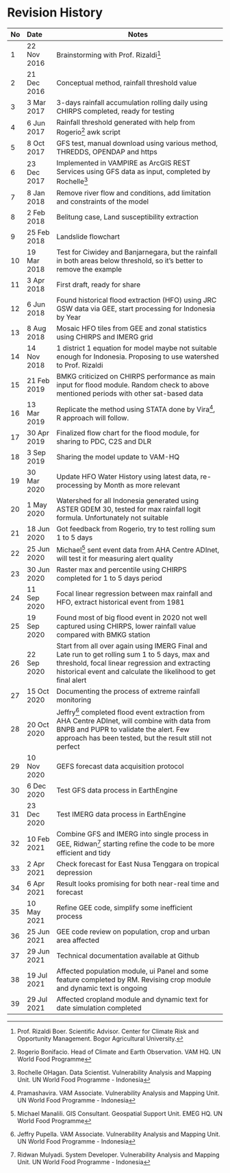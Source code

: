 # Revision History

| No | Date   | Notes   | 
| :--- | :--- | ---------------- |
| 1 | 22 Nov 2016 | Brainstorming with Prof. Rizaldi[^1] |
| 2 | 21 Dec 2016 | Conceptual method, rainfall threshold value |
| 3 | 3 Mar 2017 | 3-days rainfall accumulation rolling daily using CHIRPS completed, ready for testing |
| 4 | 6 Jun 2017 | Rainfall threshold generated with help from Rogerio[^2] awk script |
| 5 | 8 Oct 2017 | GFS test, manual download using various method, THREDDS, OPENDAP and https |
| 6 | 23 Dec 2017 | Implemented in VAMPIRE as ArcGIS REST Services using GFS data as input, completed by Rochelle[^3] |
| 7 | 8 Jan 2018 | Remove river flow and conditions, add limitation and constraints of the model |
| 8 | 2 Feb 2018 | Belitung case, Land susceptibility extraction |
| 9 | 25 Feb 2018 | Landslide flowchart |
| 10 | 19 Mar 2018 | Test for Ciwidey and Banjarnegara, but the rainfall in both areas below threshold, so it’s better to remove the example |
| 11 | 3 Apr 2018 | First draft, ready for share |
| 12 | 6 Jun 2018 | Found historical flood extraction (HFO) using JRC GSW data via GEE, start processing for Indonesia by Year |
| 13 | 8 Aug 2018 | Mosaic HFO tiles from GEE and zonal statistics using CHIRPS and IMERG grid |
| 14 | 14 Nov 2018 | 1 district 1 equation for model maybe not suitable enough for Indonesia. Proposing to use watershed to Prof. Rizaldi |
| 15 | 21 Feb 2019 | BMKG criticized on CHIRPS performance as main input for flood module. Random check to above mentioned periods with other sat-based data |
| 16 | 13 Mar 2019 | Replicate the method using STATA done by Vira[^4], R approach will follow.
| 17 | 30 Apr 2019 | Finalized flow chart for the flood module, for sharing to PDC, C2S and DLR  |
| 18 | 3 Sep 2019 | Sharing the model update to VAM-HQ |
| 19 | 30 Mar 2020 | Update HFO Water History using latest data, re-processing by Month as more relevant |
| 20 | 1 May 2020 | Watershed for all Indonesia generated using ASTER GDEM 30, tested for max rainfall logit formula. Unfortunately not suitable |
| 21 | 18 Jun 2020 | Got feedback from Rogerio, try to test rolling sum 1 to 5 days |
| 22 | 25 Jun 2020 | Michael[^5] sent event data from AHA Centre ADInet, will test it for measuring alert quality |
| 23 | 30 Jun 2020 | Raster max and percentile using CHIRPS completed for 1 to 5 days period |
| 24 | 11 Sep 2020 | Focal linear regression between max rainfall and HFO, extract historical event from 1981 |
| 25 | 19 Sep 2020 | Found most of big flood event in 2020 not well captured using CHIRPS, lower rainfall value compared with BMKG station |
| 26 | 22 Sep 2020 | Start from all over again using IMERG Final and Late run to get rolling sum 1 to 5 days, max and threshold, focal linear regression and extracting historical event and calculate the likelihood to get final alert |
| 27 | 15 Oct 2020 | Documenting the process of extreme rainfall monitoring |
| 28 | 20 Oct 2020 | Jeffry[^6] completed flood event extraction from AHA Centre ADInet, will combine with data from BNPB and PUPR to validate the alert. Few approach has been tested, but the result still not perfect |
| 29 | 10 Nov 2020 | GEFS forecast data acquisition protocol |
| 30 | 6 Dec 2020 | Test GFS data process in EarthEngine |
| 31 | 23 Dec 2020 | Test IMERG data process in EarthEngine |
| 32 | 10 Feb 2021 | Combine GFS and IMERG into single process in GEE, Ridwan[^7] starting refine the code to be more efficient and tidy |
| 33 | 2 Apr 2021 | Check forecast for East Nusa Tenggara on tropical depression |
| 34 | 6 Apr 2021 | Result looks promising for both near-real time and forecast |
| 35 | 10 May 2021 | Refine GEE code, simplify some inefficient process |
| 36 | 25 Jun 2021 | GEE code review on population, crop and urban area affected |
| 37 | 29 Jun 2021 | Technical documentation available at Github |
| 38 | 19 Jul 2021 | Affected population module, ui Panel and some feature completed by RM. Revising crop module and dynamic text is ongoing |
| 39 | 29 Jul 2021 | Affected cropland module and dynamic text for date simulation completed |



[^1]: Prof. Rizaldi Boer. Scientific Advisor. Center for Climate Risk and Opportunity Management. Bogor Agricultural University.
[^2]: Rogerio Bonifacio. Head of Climate and Earth Observation. VAM HQ. UN World Food Programme
[^3]: Rochelle OHagan. Data Scientist. Vulnerability Analysis and Mapping Unit. UN World Food Programme - Indonesia
[^4]: Pramashavira. VAM Associate. Vulnerability Analysis and Mapping Unit. UN World Food Programme - Indonesia
[^5]: Michael Manalili. GIS Consultant. Geospatial Support Unit. EMEG HQ. UN World Food Programme
[^6]: Jeffry Pupella. VAM Associate. Vulnerability Analysis and Mapping Unit. UN World Food Programme - Indonesia
[^7]: Ridwan Mulyadi. System Developer. Vulnerability Analysis and Mapping Unit. UN World Food Programme - Indonesia
